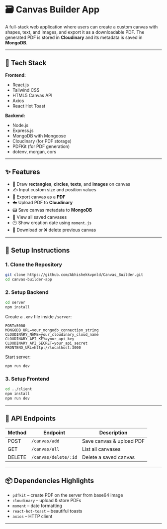 # 🗃️ Canvas Builder App

A full-stack web application where users can create a custom canvas with shapes, text, and images, and export it as a downloadable PDF. The generated PDF is stored in **Cloudinary** and its metadata is saved in **MongoDB**.

---

## 🔧 Tech Stack

**Frontend:**

* React.js
* Tailwind CSS
* HTML5 Canvas API
* Axios
* React Hot Toast

**Backend:**

* Node.js
* Express.js
* MongoDB with Mongoose
* Cloudinary (for PDF storage)
* PDFKit (for PDF generation)
* dotenv, morgan, cors

---

## ✨ Features

* 🎨 Draw **rectangles**, **circles**, **texts**, and **images** on canvas
* ✍️ Input custom size and position values
* 📄 Export canvas as a **PDF**
* ☁️ Upload PDF to **Cloudinary**
* 📟 Save canvas metadata to **MongoDB**
* 📂 View all saved canvases
* 🕒 Show creation date using `moment.js`
* 📅 Download or ❌ delete previous canvas

---

## 💠 Setup Instructions

### 1. Clone the Repository

```bash
git clone https://github.com/Abhishekkvpnld/Canvas_Builder.git
cd canvas-builder-app
```

### 2. Setup Backend

```bash
cd server
npm install
```

Create a `.env` file inside `/server`:

```env
PORT=5000
MONGODB_URL=your_mongodb_connection_string
CLOUDINARY_NAME=your_cloudinary_cloud_name
CLOUDINARY_API_KEY=your_api_key
CLOUDINARY_API_SECRET=your_api_secret
FRONTEND_URL=http://localhost:3000
```

Start server:

```bash
npm run dev
```

### 3. Setup Frontend

```bash
cd ../client
npm install
npm run dev
```

---

## 🔗 API Endpoints

| Method | Endpoint             | Description              |
| ------ | -------------------- | ------------------------ |
| POST   | `/canvas/add`        | Save canvas & upload PDF |
| GET    | `/canvas/all`        | List all canvases        |
| DELETE | `/canvas/delete/:id` | Delete a saved canvas    |

---


## 📦 Dependencies Highlights

* `pdfkit` – create PDF on the server from base64 image
* `cloudinary` – upload & store PDFs
* `moment` – date formatting
* `react-hot-toast` – beautiful toasts
* `axios` – HTTP client

---
